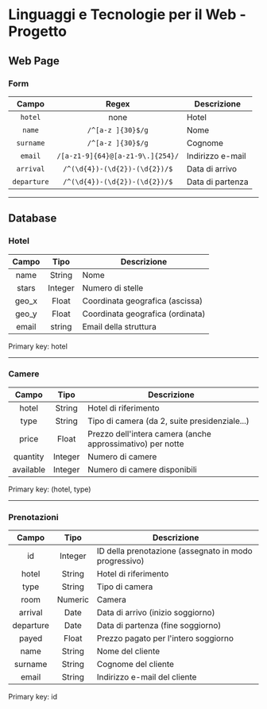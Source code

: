 # Linguaggi e Tecnologie per il Web - Progetto

## Web Page

### Form

**Campo** | **Regex** | **Descrizione**
:-:|:-:|---
`hotel`		| none								| Hotel
`name`		| `/^[a-z ]{30}$/g`					| Nome
`surname`	| `/^[a-z ]{30}$/g`					| Cognome
`email`		| `/[a-z1-9]{64}@[a-z1-9\.]{254}/`	| Indirizzo e-mail
`arrival`	| `/^(\d{4})-(\d{2})-(\d{2})/$`		| Data di arrivo
`departure`	| `/^(\d{4})-(\d{2})-(\d{2})/$`		| Data di partenza

---

## Database

### Hotel

**Campo** | **Tipo** | **Descrizione**
:-:|:-:|---
name	| String	| Nome
stars	| Integer	| Numero di stelle
geo\_x	| Float		| Coordinata geografica (ascissa)
geo\_y	| Float		| Coordinata geografica (ordinata)
email	| string	| Email della struttura

Primary key: hotel

---

### Camere

**Campo** | **Tipo** | **Descrizione**
:-:|:-:|---
hotel	| String	| Hotel di riferimento
type	| String	| Tipo di camera (da 2, suite presidenziale...)
price	| Float		| Prezzo dell'intera camera (anche approssimativo) per notte
quantity| Integer	| Numero di camere
available| Integer	| Numero di camere disponibili

Primary key: (hotel, type)

---

### Prenotazioni

**Campo** | **Tipo** | **Descrizione**
:-:|:-:|---
id		| Integer	| ID della prenotazione (assegnato in modo progressivo)
hotel	| String	| Hotel di riferimento
type	| String	| Tipo di camera
room	| Numeric	| Camera
arrival	| Date		| Data di arrivo (inizio soggiorno)
departure| Date		| Data di partenza (fine soggiorno)
payed	| Float		| Prezzo pagato per l'intero soggiorno
name	| String	| Nome del cliente
surname	| String	| Cognome del cliente
email	| String	| Indirizzo e-mail del cliente

Primary key: id
